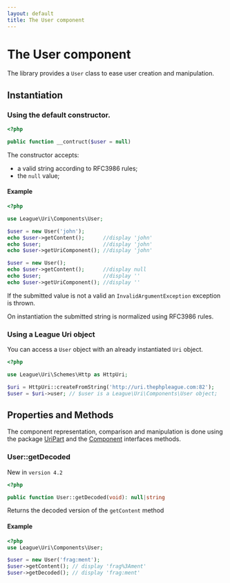 ```yaml
---
layout: default
title: The User component
---
```


# The User component

The library provides a `User` class to ease user creation and manipulation.

## Instantiation

### Using the default constructor.

~~~php
<?php

public function __contruct($user = null)
~~~

The constructor accepts:

- a valid string according to RFC3986 rules;
- the `null` value;

#### Example

~~~php
<?php

use League\Uri\Components\User;

$user = new User('john');
echo $user->getContent();      //display 'john'
echo $user;                    //display 'john'
echo $user->getUriComponent(); //display 'john'

$user = new User();
echo $user->getContent();      //display null
echo $user;                    //display ''
echo $user->getUriComponent(); //display ''
~~~

<p class="message-warning">If the submitted value is not a valid an <code>InvalidArgumentException</code> exception is thrown.</p>

<p class="message-info">On instantiation the submitted string is normalized using RFC3986 rules.</p>

### Using a League Uri object

You can access a `User` object with an already instantiated `Uri` object.

~~~php
<?php

use League\Uri\Schemes\Http as HttpUri;

$uri = HttpUri::createFromString('http://uri.thephpleague.com:82');
$user = $uri->user; // $user is a League\Uri\Components\User object;
~~~

## Properties and Methods

The component representation, comparison and manipulation is done using the package [UriPart](/4.0/components/overview/#uri-part-interface) and the [Component](/4.0/components/overview/#uri-component-interface) interfaces methods.

### User::getDecoded

<p class="message-notice">New in <code>version 4.2</code></p>

~~~php
<?php

public function User::getDecoded(void): null|string
~~~

Returns the decoded version of the `getContent` method

#### Example

~~~php
<?php
use League\Uri\Components\User;

$user = new User('frag:ment');
$user->getContent(); // display 'frag%3Ament'
$user->getDecoded(); // display 'frag:ment'
~~~